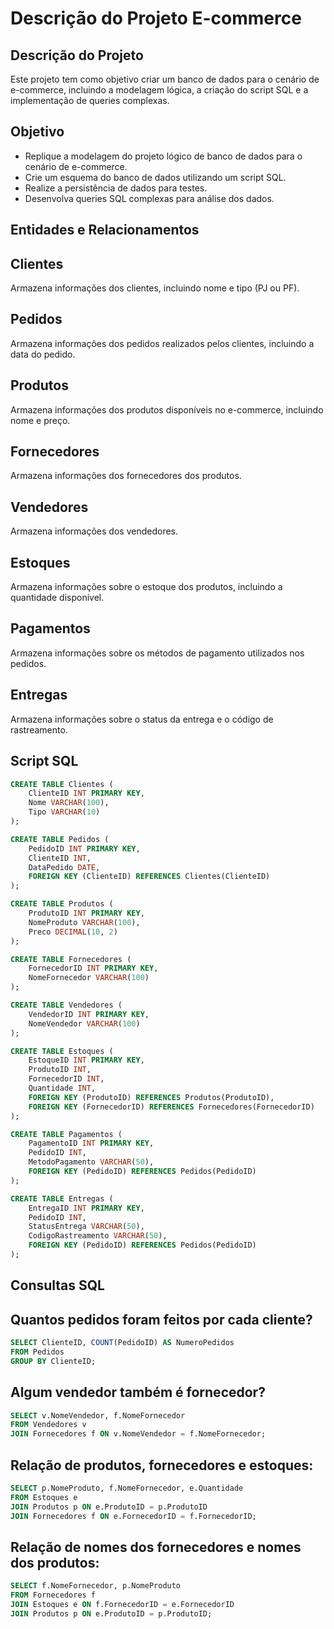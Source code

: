# Descrição do Projeto E-commerce

## Descrição do Projeto
Este projeto tem como objetivo criar um banco de dados para o cenário de e-commerce, incluindo a modelagem lógica, a criação do script SQL e a implementação de queries complexas.

## Objetivo
- Replique a modelagem do projeto lógico de banco de dados para o cenário de e-commerce.
- Crie um esquema do banco de dados utilizando um script SQL.
- Realize a persistência de dados para testes.
- Desenvolva queries SQL complexas para análise dos dados.

## Entidades e Relacionamentos

## Clientes
Armazena informações dos clientes, incluindo nome e tipo (PJ ou PF).

## Pedidos
Armazena informações dos pedidos realizados pelos clientes, incluindo a data do pedido.

## Produtos
Armazena informações dos produtos disponíveis no e-commerce, incluindo nome e preço.

## Fornecedores
Armazena informações dos fornecedores dos produtos.

## Vendedores
Armazena informações dos vendedores.

## Estoques
Armazena informações sobre o estoque dos produtos, incluindo a quantidade disponível.

## Pagamentos
Armazena informações sobre os métodos de pagamento utilizados nos pedidos.

## Entregas
Armazena informações sobre o status da entrega e o código de rastreamento.

## Script SQL
```sql
CREATE TABLE Clientes (
    ClienteID INT PRIMARY KEY,
    Nome VARCHAR(100),
    Tipo VARCHAR(10)
);

CREATE TABLE Pedidos (
    PedidoID INT PRIMARY KEY,
    ClienteID INT,
    DataPedido DATE,
    FOREIGN KEY (ClienteID) REFERENCES Clientes(ClienteID)
);

CREATE TABLE Produtos (
    ProdutoID INT PRIMARY KEY,
    NomeProduto VARCHAR(100),
    Preco DECIMAL(10, 2)
);

CREATE TABLE Fornecedores (
    FornecedorID INT PRIMARY KEY,
    NomeFornecedor VARCHAR(100)
);

CREATE TABLE Vendedores (
    VendedorID INT PRIMARY KEY,
    NomeVendedor VARCHAR(100)
);

CREATE TABLE Estoques (
    EstoqueID INT PRIMARY KEY,
    ProdutoID INT,
    FornecedorID INT,
    Quantidade INT,
    FOREIGN KEY (ProdutoID) REFERENCES Produtos(ProdutoID),
    FOREIGN KEY (FornecedorID) REFERENCES Fornecedores(FornecedorID)
);

CREATE TABLE Pagamentos (
    PagamentoID INT PRIMARY KEY,
    PedidoID INT,
    MetodoPagamento VARCHAR(50),
    FOREIGN KEY (PedidoID) REFERENCES Pedidos(PedidoID)
);

CREATE TABLE Entregas (
    EntregaID INT PRIMARY KEY,
    PedidoID INT,
    StatusEntrega VARCHAR(50),
    CodigoRastreamento VARCHAR(50),
    FOREIGN KEY (PedidoID) REFERENCES Pedidos(PedidoID)
);
```

## Consultas SQL

## Quantos pedidos foram feitos por cada cliente?
```sql
SELECT ClienteID, COUNT(PedidoID) AS NumeroPedidos
FROM Pedidos
GROUP BY ClienteID;
```

## Algum vendedor também é fornecedor?
```sql
SELECT v.NomeVendedor, f.NomeFornecedor
FROM Vendedores v
JOIN Fornecedores f ON v.NomeVendedor = f.NomeFornecedor;
```

## Relação de produtos, fornecedores e estoques:
```sql
SELECT p.NomeProduto, f.NomeFornecedor, e.Quantidade
FROM Estoques e
JOIN Produtos p ON e.ProdutoID = p.ProdutoID
JOIN Fornecedores f ON e.FornecedorID = f.FornecedorID;
```

## Relação de nomes dos fornecedores e nomes dos produtos:
```sql
SELECT f.NomeFornecedor, p.NomeProduto
FROM Fornecedores f
JOIN Estoques e ON f.FornecedorID = e.FornecedorID
JOIN Produtos p ON e.ProdutoID = p.ProdutoID;
```

